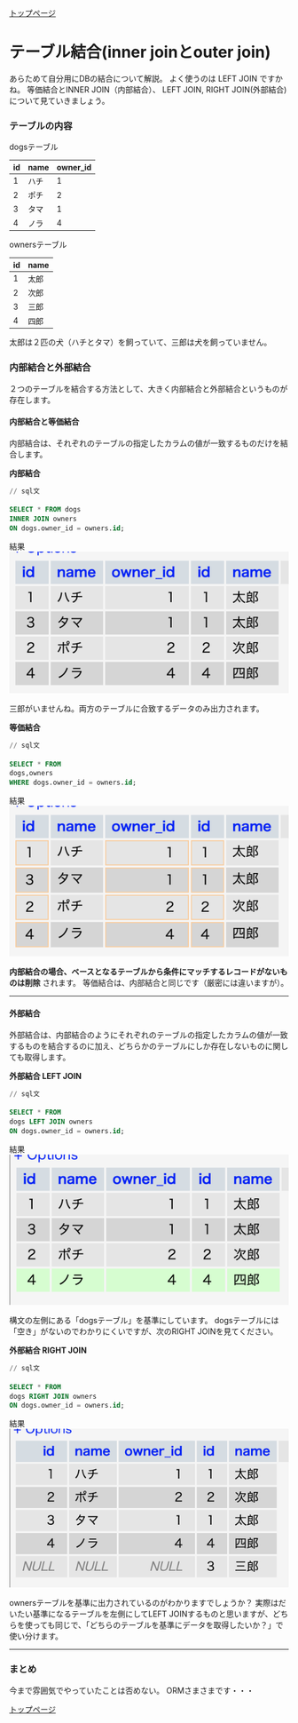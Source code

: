 [トップページ](../index.md)  

# テーブル結合(inner joinとouter join)

あらためて自分用にDBの結合について解説。
よく使うのは LEFT JOIN ですかね。
等価結合とINNER JOIN（内部結合）、
LEFT JOIN, RIGHT JOIN(外部結合)について見ていきましょう。


### テーブルの内容

dogsテーブル

|  id  |  name  | owner_id  |
| ---- | ---- | ---- |
|  1  |  ハチ  |  1  |
|  2  |  ポチ  |  2  |
|  3  |  タマ  |  1  |
|  4  |  ノラ  |  4  |

ownersテーブル

|  id  |  name  |
| ---- | ---- |
|  1  |  太郎  |
|  2  |  次郎  |
|  3  |  三郎  |
|  4  |  四郎  |

太郎は２匹の犬（ハチとタマ）を飼っていて、三郎は犬を飼っていません。

### 内部結合と外部結合

２つのテーブルを結合する方法として、大きく内部結合と外部結合というものが存在します。

#### 内部結合と等価結合

内部結合は、それぞれのテーブルの指定したカラムの値が一致するものだけを結合します。

**内部結合**

```sql
// sql文

SELECT * FROM dogs
INNER JOIN owners
ON dogs.owner_id = owners.id;
```

結果
![内部結合結果](../image/innerjoin.png)

三郎がいませんね。両方のテーブルに合致するデータのみ出力されます。

**等価結合**

```sql
// sql文

SELECT * FROM
dogs,owners 
WHERE dogs.owner_id = owners.id;
```

結果
![等価結合結果](../image/quivalentjoin.png)

**内部結合の場合、ベースとなるテーブルから条件にマッチするレコードがないものは削除** されます。
等価結合は、内部結合と同じです（厳密には違いますが）。


---

#### 外部結合

外部結合は、内部結合のようにそれぞれのテーブルの指定したカラムの値が一致するものを結合するのに加え、どちらかのテーブルにしか存在しないものに関しても取得します。

**外部結合 LEFT JOIN**

```sql
// sql文

SELECT * FROM
dogs LEFT JOIN owners 
ON dogs.owner_id = owners.id;
```

結果
![等価結合結果](../image/leftjoin.png)

構文の左側にある「dogsテーブル」を基準にしています。
dogsテーブルには「空き」がないのでわかりにくいですが、次のRIGHT JOINを見てください。

**外部結合 RIGHT JOIN**

```sql
// sql文

SELECT * FROM
dogs RIGHT JOIN owners 
ON dogs.owner_id = owners.id;
```

結果
![等価結合結果](../image/rightjoin.png)

ownersテーブルを基準に出力されているのがわかりますでしょうか？
実際はだいたい基準になるテーブルを左側にしてLEFT JOINするものと思いますが、どちらを使っても同じで、「どちらのテーブルを基準にデータを取得したいか？」で使い分けます。

---

### まとめ

今まで雰囲気でやっていたことは否めない。
ORMさまさまです・・・

[トップページ](../index.md)  
